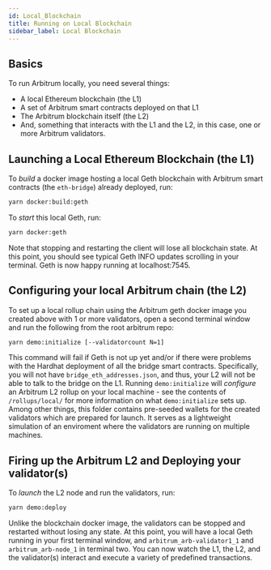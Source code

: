 ```yaml
---
id: Local_Blockchain
title: Running on Local Blockchain
sidebar_label: Local Blockchain
---
```


## Basics

To run Arbitrum locally, you need several things:

* A local Ethereum blockchain (the L1)
* A set of Arbitrum smart contracts deployed on that L1
* The Arbitrum blockchain itself (the L2)
* And, something that interacts with the L1 and the L2, in this case, one or more Arbitrum validators.   

## Launching a Local Ethereum Blockchain (the L1)

To *build* a docker image hosting a local Geth blockchain with Arbitrum smart contracts (the `eth-bridge`) already deployed, run:

```bash
yarn docker:build:geth
```

To *start* this local Geth, run:

```bash
yarn docker:geth
```

Note that stopping and restarting the client will lose all blockchain state. At this point, you should see typical Geth INFO updates scrolling in your terminal. Geth is now happy running at localhost:7545.  

## Configuring your local Arbitrum chain (the L2)

To set up a local rollup chain using the Arbitrum geth docker image you created above with 1 or more validators, open a second terminal window and run the following from the root arbitrum repo:

```bash
yarn demo:initialize [--validatorcount N=1]
```

This command will fail if Geth is not up yet and/or if there were problems with the Hardhat deployment of all the bridge smart contracts. Specifically, you will not have `bridge_eth_addresses.json`, and thus, your L2 will not be able to talk to the bridge on the L1. Running `demo:initialize` will *configure* an Arbitrum L2 rollup on your local machine - see the contents of `/rollups/local/` for more information on what `demo:initialize` sets up. Among other things, this folder contains pre-seeded wallets for the created validators which are prepared for launch. It serves as a lightweight simulation of an enviroment where the validators are running on multiple machines.

## Firing up the Arbitrum L2 and Deploying your validator(s)

To *launch* the L2 node and run the validators, run:

```bash
yarn demo:deploy
```

Unlike the blockchain docker image, the validators can be stopped and restarted without losing any state. At this point, you will have a local Geth running in your first terminal window, and `arbitrum_arb-validator1_1` and `arbitrum_arb-node_1` in terminal two. You can now watch the L1, the L2, and the validator(s) interact and execute a variety of predefined transactions. 



